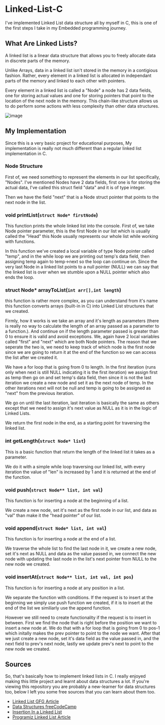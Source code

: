 # Linked-List-C

I've implemented Linked List data structure all by myself in C, this is one of the first steps I take in my Embedded programming journey.

## What Are Linked Lists?
A linked list is a linear data structure that allows you to freely allocate data in discrete parts of the memory.

Unlike Arrays, data in a linked list isn't stored in the memory in a contigious fashion.
Rather, every element in a linked list is allocated in independant parts of the memory and linked to each other with pointers. 

Every element in a linked list is called a "Node" a node has 2 data fields, one for storing actual values and one for storing pointers that point to the location of the next node in the memory. This chain-like structure allows us to do perform some actions with less complexity than other data structures.

![image](https://github.com/kirki58/Linked-List-C/assets/129191293/8f6a1d52-bc3c-4328-bd04-a445fa824e87)

## My Implementation
Since this is a very basic project for educational purposes, My implementation is really not much different than a regular linked list implementation in C.

### Node Structure
First of, we need something to represent the elements in our list specifically, "Nodes". I've mentioned Nodes have 2 data fields, first one is for storing the actual data, I've called this struct field "data" and it is of type integer.

Then we have the field "next" that is a Node struct pointer that points to the next node in the list.

### void printList(`struct Node* firstNode`)
This function prints the whole linked list into the console. First of, we take Node pointer parameter, this is the first Node in our list which is usually called the "Head" this Node usually represents our whole list while working with functions.

In this function we've created a local variable of type Node pointer called "temp", and in the while loop we are printing out temp's data field, then assigning temp again to temp->next so the loop can continue on. Since the very last Node in a linked list points to a null pointer (NULL) we can say that the linked list is over when we stumble upon a NULL pointer which also ends the loop.

### struct Node* arrayToList(`int arr[],int length`)
this function is rather more complex, as you can understand from it's name this function converts arrays (built-in in C) into Linked List structures that we created.

Firmly, how it works is we take an array and it's length as parameters (there is really no way to calculate the length of an array passed as a parameter to a function.). And continue on if the length parameter passed is greater than 0 to ensure it is valid and avoid exceptions. We, again have 2 local variables called "first" and "next" which are both Node pointers. The reason that we seperate the two is, we need to keep track of which node is the first node since we are going to return it at the end of the function so we can access the list after we created it.

We have a for loop that is going from 0 to length. In the first iteration (runs only when next is still NULL indicating it is the first iteration) we assign first as temp then go on and set temp's data field, then since it is not the last iteration we create a new node and set it as the next node of temp. In the other iterations next will not be null and temp is going to be assigned as "next" from the previous iteration.

We go on until the last iteration, last iteration is basically the same as others except that we need to assign it's next value as NULL as it is in the logic of Linked Lists.

We return the first node in the end, as a starting point for traversing the linked list.

### int getLength(`struct Node* list`)
This is a basic function that return the length of the linked list it takes as a parameter.

We do it with a simple while loop traversing our linked list, with every iteration the value of "len" is increased by 1 and it is returned at the end of the function.

### void push(`struct Node** list, int val`)
This function is for inserting a node at the beginning of a list.

We create a new node, set it's next as the first node in our list, and data as "val" than make it the "head pointer" of our list.

### void append(`struct Node* list, int val`)
This function is for inserting a node at the end of a list.

We traverse the whole list to find the last node in it, we create a new node, set it's next as NULL and data as the value passed in, we connect the new node with updating the last node in the list's next pointer from NULL to the new node we created.

### void insertAt(`struct Node** list, int val, int pos`)
This function is for inserting a node at any position in a list.

We separate the function with conditions. If the request is to insert at the beginning we simply use push function we created, if it is to insert at the end of the list we similiarly use the append function.

However we still need to create functionality if the request is to insert in between. First we find the node that is right before the position we want to insert a new node at. We do that with a for loop that is going from 0 to pos-1 which initally makes the prev pointer to point to the node we want. After that we just create a new node, set it's data field as the value passed in, and the next field to prev's next node, lastly we update prev's next to point to the new node we created.

## Sources
So, that's basically how to implement linked lists in C. I really enjoyed making this little project and learnt about data structures a lot. If you're viewing this repository you are probably a new-learner for data structures too, below I left you some free sources that you can learn about them too.

- [Linked List GFG Article](https://www.geeksforgeeks.org/data-structures/linked-list/)
- [Data Structures freeCodeCamp](https://www.geeksforgeeks.org/data-structures/linked-list/)
- [Insertion In a Linked List](https://www.geeksforgeeks.org/insertion-in-linked-list/)
- [Programiz Linked List Article](https://www.programiz.com/dsa/linked-list)




